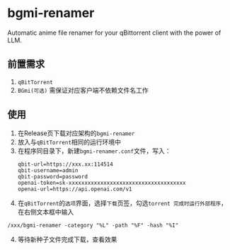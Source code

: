 # bgmi-renamer
Automatic anime file renamer for your qBittorrent client with the power of LLM.

## 前置需求
1. `qBitTorrent`
2. `BGmi(可选)` 需保证对应客户端不依赖文件名工作

## 使用
1. 在Release页下载对应架构的`bgmi-renamer`
2. 放入与`qBitTorrent`相同的运行环境中
3. 在程序同目录下，新建`bgmi-renamer.conf`文件，写入：
    ```
    qbit-url=https://xxx.xx:114514
    qbit-username=admin
    qbit-password=password
    openai-token=sk-xxxxxxxxxxxxxxxxxxxxxxxxxxxxxxxxxxxxx
    openai-url=https://api.openai.com/v1
    ```
3. 在`qBitTorrent`的`选项`界面，选择`下载`页签，勾选`torrent 完成时运行外部程序`，在右侧文本框中输入
```
/xxx/bgmi-renamer -category "%L" -path "%F" -hash "%I"
```
4. 等待新种子文件完成下载，查看效果
